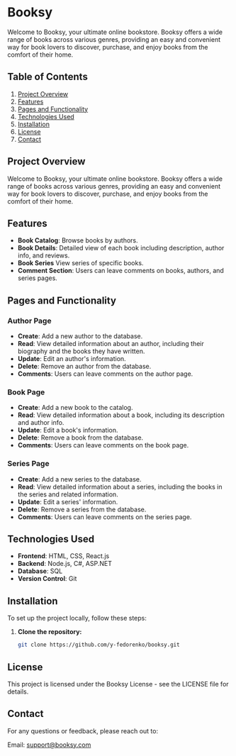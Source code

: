 # Booksy

Welcome to Booksy, your ultimate online bookstore. Booksy offers a wide range of books across various genres, providing an easy and convenient way for book lovers to discover, purchase, and enjoy books from the comfort of their home.

## Table of Contents

1. [Project Overview](#project-overview)
2. [Features](#features)
3. [Pages and Functionality](#pages-and-functionality)
4. [Technologies Used](#technologies-used)
5. [Installation](#installation)
6. [License](#license)
7. [Contact](#contact)


## Project Overview

Welcome to Booksy, your ultimate online bookstore. Booksy offers a wide range of books across various genres, providing an easy and convenient way for book lovers to discover, purchase, and enjoy books from the comfort of their home.

## Features

- **Book Catalog**: Browse books by authors.
- **Book Details**: Detailed view of each book including description, author info, and reviews.
- **Book Series** View series of specific books.
- **Comment Section**: Users can leave comments on books, authors, and series pages.

## Pages and Functionality

### Author Page

- **Create**: Add a new author to the database.
- **Read**: View detailed information about an author, including their biography and the books they have written.
- **Update**: Edit an author's information.
- **Delete**: Remove an author from the database.
- **Comments**: Users can leave comments on the author page.

### Book Page

- **Create**: Add a new book to the catalog.
- **Read**: View detailed information about a book, including its description and author info.
- **Update**: Edit a book's information.
- **Delete**: Remove a book from the database.
- **Comments**: Users can leave comments on the book page.

### Series Page

- **Create**: Add a new series to the database.
- **Read**: View detailed information about a series, including the books in the series and related information.
- **Update**: Edit a series' information.
- **Delete**: Remove a series from the database.
- **Comments**: Users can leave comments on the series page.

## Technologies Used

- **Frontend**: HTML, CSS, React.js
- **Backend**: Node.js, C#, ASP.NET
- **Database**: SQL 
- **Version Control**: Git

## Installation

To set up the project locally, follow these steps:

1. **Clone the repository:**
   ```bash
   git clone https://github.com/y-fedorenko/booksy.git

## License

This project is licensed under the Booksy License - see the LICENSE file for details.

## Contact

For any questions or feedback, please reach out to:

Email: support@booksy.com

